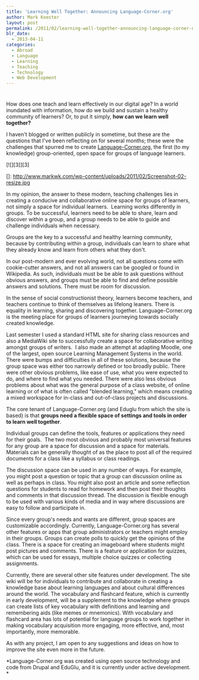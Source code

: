 ```yaml
---
title: 'Learning Well Together: Announcing Language-Corner.org'
author: Mark Koester
layout: post
permalink: /2011/02/learning-well-together-announcing-language-corner-org.html
blr_date:
  - 2013-04-11
categories:
  - Abroad
  - Language
  - Learning
  - Teaching
  - Technology
  - Web Development
---
```

# 

How does one teach and learn effectively in our digital age? In a world inundated with information, how do we build and sustain a healthy community of learners? Or, to put it simply, **how can we learn well together?**

I haven't blogged or written publicly in sometime, but these are the questions that I've been reflecting on for several months; these were the challenges that spurred me to create [Language-Corner.org][1], the first (to my knowledge) group-oriented, open space for groups of language learners.

 [1]: http://language-corner.org

[![][3]][3]

 []: http://www.markwk.com/wp-content/uploads/2011/02/Screenshot-02-resize.jpg

In my opinion, the answer to these modern, teaching challenges lies in creating a conducive and collaborative online space for groups of learners, not simply a space for individual learners.  Learning works differently in groups. To be successful, learners need to be able to share, learn and discover within a group, and a group needs to be able to guide and challenge individuals when necessary.

Groups are the key to a successful and healthy learning community, because by contributing within a group, individuals can learn to share what they already know and learn from others what they don't.

In our post-modern and ever evolving world, not all questions come with cookie-cutter answers, and not all answers can be googled or found in Wikipedia. As such, individuals must be be able to ask questions without obvious answers, and groups must be able to find and define possible answers and solutions. There must be room for discussion.

In the sense of social constructionist theory, learners become teachers, and teachers continue to think of themselves as lifelong leaners. There is equality in learning, sharing and discovering together. Language-Corner.org is the meeting place for groups of learners journeying towards socially created knowledge.

Last semester I used a standard HTML site for sharing class resources and also a MediaWiki site to successfully create a space for collaborative writing amongst groups of writers.  I also made an attempt at adapting Moodle, one of the largest, open source Learning Management Systems in the world. There were bumps and difficulties in all of these solutions, because the group space was either too narrowly defined or too broadly public. There were other obvious problems, like ease of use, what you were expected to do, and where to find what you needed. There were also less obvious problems about what was the general purpose of a class website, of online learning or of what is often called "blended learning," which means creating a mixed workspace for in-class and out-of-class projects and discussions.

The core tenant of Language-Corner.org (and Eduglu from which the site is based) is that **groups need a flexible space of settings and tools in order to learn well together**.

Individual groups can define the tools, features or applications they need for their goals.  The two most obvious and probably most universal features for any group are a space for discussion and a space for materials. Materials can be generally thought of as the place to post all of the required documents for a class like a syllabus or class readings.

The discussion space can be used in any number of ways. For example, you might post a question or topic that a group can discussion online as well as perhaps in class. You might also post an article and some reflection questions for students to read for homework and then post their thoughts and comments in that discussion thread. The discussion is flexible enough to be used with various kinds of media and in way where discussions are easy to follow and participate in.

Since every group's needs and wants are different, group spaces are customizable accordingly. Currently, Language-Corner.org has several other features or apps that group administrators or teachers might employ in their groups. Groups can create polls to quickly get the opinions of the class. There is a space for creating an imageboard where students might post pictures and comments. There is a feature or application for quizzes, which can be used for essays, multiple choice quizzes or collecting assignments.

Currently, there are several other site features under development. The site wiki will be for individuals to contribute and collaborate in creating a knowledge base about learning languages and about cultural differences around the world. The vocabulary and flashcard feature, which is currently in early development, will be a supplement to the knowledge where groups can create lists of key vocabulary with definitions and learning and remembering aids (like memes or mnemonics). With vocabulary and flashcard area has lots of potential for language groups to work together in making vocabulary acquisition more engaging, more effective, and, most importantly, more memorable.

As with any project, I am open to any suggestions and ideas on how to improve the site even more in the future.

*Language-Corner.org was created using open source technology and code from Drupal and EduGlu, and it is currently under active development. *